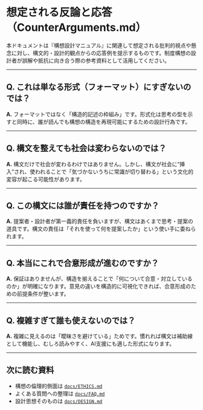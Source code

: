 # 想定される反論と応答（CounterArguments.md）

本ドキュメントは『構想設計マニュアル』に関連して想定される批判的視点や懸念に対し、構文的・設計的観点からの応答例を提示するものです。制度構想の設計者が誤解や抵抗に向き合う際の参考資料として活用してください。

---

## Q. これは単なる形式（フォーマット）にすぎないのでは？

**A.** フォーマットではなく「構造的記述の枠組み」です。形式化は思考の型を示すと同時に、誰が読んでも構想の構造を再現可能にするための設計行為です。

---

## Q. 構文を整えても社会は変わらないのでは？

**A.** 構文だけで社会が変わるわけではありません。しかし、構文が社会に“挿入”され、使われることで「気づかないうちに常識が切り替わる」という文化的変容が起こる可能性があります。

---

## Q. この構文には誰が責任を持つのですか？

**A.** 提案者・設計者が第一義的責任を負いますが、構文はあくまで思考・提案の道具です。構文の責任は「それを使って何を提案したか」という使い手に委ねられます。

---

## Q. 本当にこれで合意形成が進むのですか？

**A.** 保証はありませんが、構造を揃えることで「何について合意・対立しているのか」が明確になります。意見の違いを構造的に可視化できれば、合意形成のための前提条件が整います。

---

## Q. 複雑すぎて誰も使えないのでは？

**A.** 複雑に見えるのは「曖昧さを避けている」ためです。慣れれば構文は補助線として機能し、むしろ読みやすく、AI支援にも適した形式になります。

---

## 次に読む資料
- 構想の倫理的側面は [`docs/ETHICS.md`](ETHICS.md)
- よくある質問への整理は [`docs/FAQ.md`](FAQ.md)
- 設計思想そのものは [`docs/DESIGN.md`](DESIGN.md)
